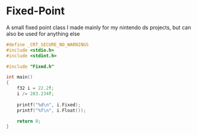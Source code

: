 # Fixed-Point
A small fixed point class I made mainly for my nintendo ds projects, but can also be used for anything else

```C
#define _CRT_SECURE_NO_WARNINGS
#include <stdio.h>
#include <stdint.h>

#include "Fixed.h"

int main()
{
	f32 i = 22.2f;
	i /= 283.234f;
	
	printf("%d\n", i.Fixed);
	printf("%f\n", i.Float());

	return 0;
}
```
